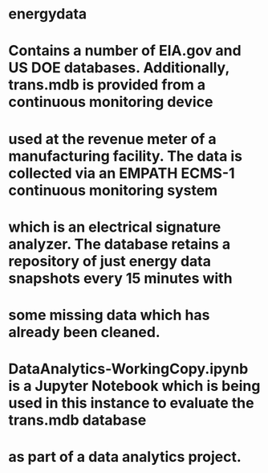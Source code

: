 # energydata
#
# Contains a number of EIA.gov and US DOE databases.  Additionally, trans.mdb is provided from a continuous monitoring device
# used at the revenue meter of a manufacturing facility.  The data is collected via an EMPATH ECMS-1 continuous monitoring system
# which is an electrical signature analyzer.  The database retains a repository of just energy data snapshots every 15 minutes with
# some missing data which has already been cleaned.
#
# DataAnalytics-WorkingCopy.ipynb is a Jupyter Notebook which is being used in this instance to evaluate the trans.mdb database
# as part of a data analytics project.
